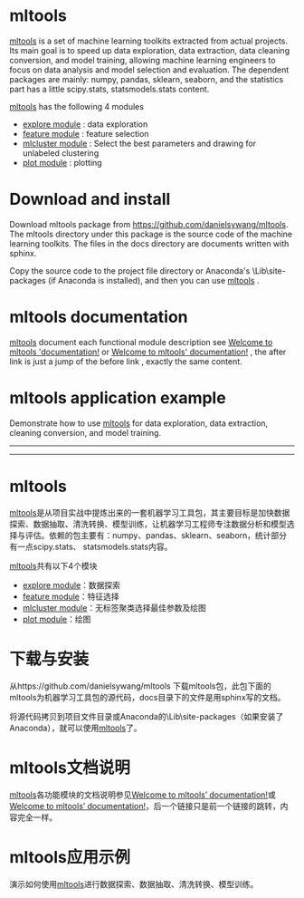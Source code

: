 # mltools

[mltools](https://danielsywang.github.io/mltools/) is a set of machine learning toolkits extracted from actual projects. Its main goal is to speed up data exploration, data extraction, data cleaning conversion, and model training, allowing machine learning engineers to focus on data analysis and model selection and evaluation. The dependent packages are mainly: numpy, pandas, sklearn, seaborn, and the statistics part has a little scipy.stats, statsmodels.stats content.

[mltools](https://danielsywang.github.io/mltools/) has the following 4 modules

- [explore module](https://danielsywang.github.io/mltools/docs/build/html/mltools/explore.html) : data exploration
- [feature module](https://danielsywang.github.io/mltools/docs/build/html/mltools/feature.html) : feature selection
- [mlcluster module](https://danielsywang.github.io/mltools/docs/build/html/mltools/mlcluster.html) : Select the best parameters and drawing for unlabeled clustering
- [plot module](https://danielsywang.github.io/mltools/docs/build/html/mltools/plot.html) : plotting

# Download and install

Download mltools package from https://github.com/danielsywang/mltools. The mltools directory under this package is the source code of the machine learning toolkits. The files in the docs directory are documents written with sphinx.

Copy the source code to the project file directory or Anaconda's \Lib\site-packages (if Anaconda is installed), and then you can use [mltools](https://danielsywang.github.io/mltools/) .

# mltools documentation

[mltools](https://danielsywang.github.io/mltools/) document each functional module description see [Welcome to mltools 'documentation!](https://danielsywang.github.io/mltools/docs/build/html/index.html#) or [Welcome to mltools' documentation!](https://danielsywang.github.io/mltools/) , the after link is just a jump of the before link , exactly the same content.

# mltools application example

Demonstrate how to use [mltools](https://danielsywang.github.io/mltools/) for data exploration, data extraction, cleaning conversion, and model training.

---------------------------------------------------------------------------------------------------------------------------------------------------------------------------------------------

--------------------------------------

# mltools

[mltools](https://danielsywang.github.io/mltools/)是从项目实战中提炼出来的一套机器学习工具包，其主要目标是加快数据探索、数据抽取、清洗转换、模型训练，让机器学习工程师专注数据分析和模型选择与评估。依赖的包主要有：numpy、pandas、sklearn、seaborn，统计部分有一点scipy.stats、 statsmodels.stats内容。

[mltools](https://danielsywang.github.io/mltools/)共有以下4个模块

  - [explore module](https://danielsywang.github.io/mltools/docs/build/html/mltools/explore.html)：数据探索
  - [feature module](https://danielsywang.github.io/mltools/docs/build/html/mltools/feature.html)：特征选择
  - [mlcluster module](https://danielsywang.github.io/mltools/docs/build/html/mltools/mlcluster.html)：无标签聚类选择最佳参数及绘图
  - [plot module](https://danielsywang.github.io/mltools/docs/build/html/mltools/plot.html)：绘图

#   下载与安装

从https://github.com/danielsywang/mltools 下载mltools包，此包下面的mltools为机器学习工具包的源代码，docs目录下的文件是用sphinx写的文档。

将源代码拷贝到项目文件目录或Anaconda的\Lib\site-packages（如果安装了Anaconda），就可以使用[mltools](https://danielsywang.github.io/mltools/)了。

# mltools文档说明

[mltools](https://danielsywang.github.io/mltools/)各功能模块的文档说明参见[Welcome to mltools’ documentation!](https://danielsywang.github.io/mltools/docs/build/html/index.html#)或[Welcome to mltools’ documentation!](https://danielsywang.github.io/mltools/)，后一个链接只是前一个链接的跳转，内容完全一样。

# mltools应用示例

演示如何使用[mltools](https://danielsywang.github.io/mltools/)进行数据探索、数据抽取、清洗转换、模型训练。



